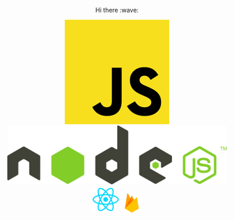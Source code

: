 <p align="center"> Hi there :wave: </p>
<div align="center"> 
	<img src="Js.png"/>
	<img src="nodejs.png"/>
	<img src="Reactjs.png"/>
	<img src="firebase.png"/>
</div>